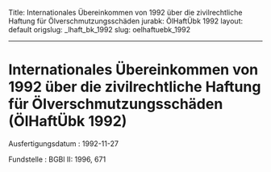 Title: Internationales Übereinkommen von 1992 über die zivilrechtliche Haftung für
  Ölverschmutzungsschäden
jurabk: ÖlHaftÜbk 1992
layout: default
origslug: _lhaft_bk_1992
slug: oelhaftuebk_1992

---

# Internationales Übereinkommen von 1992 über die zivilrechtliche Haftung für Ölverschmutzungsschäden (ÖlHaftÜbk 1992)

Ausfertigungsdatum
:   1992-11-27

Fundstelle
:   BGBl II: 1996, 671

